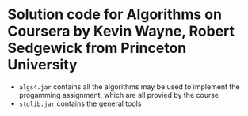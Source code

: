# Solution code for Algorithms on Coursera by Kevin Wayne, Robert Sedgewick from Princeton University
- `algs4.jar` contains all the algorithms may be used to implement the progamming assignment, which are all provied by the course
- `stdlib.jar` contains the general tools 
